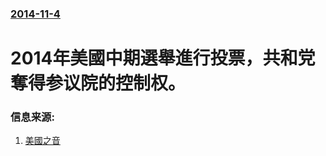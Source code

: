 ### [2014-11-4](/news/2014/11/4/index.md)

##### 
#  2014年美國中期選舉進行投票，共和党奪得参议院的控制权。 




### 信息来源:

1. [美國之音](http://www.voachinese.com/content/us-election-20141105/2508872.html)
